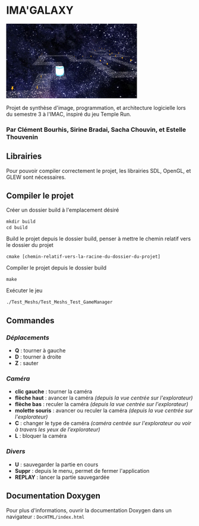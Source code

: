# IMA'GALAXY


<img height="200" src="./images/imagalaxy-readme.png">

Projet de synthèse d'image, programmation, et architecture logicielle lors du semestre 3 à l'IMAC, inspiré du jeu Temple Run.

### **Par Clément Bourhis, Sirine Bradai, Sacha Chouvin, et Estelle Thouvenin**

## Librairies
Pour pouvoir compiler correctement le projet, les librairies SDL, OpenGL, et GLEW sont nécessaires.

## Compiler le projet
Créer un dossier build à l'emplacement désiré
```
mkdir build
cd build
```

Build le projet depuis le dossier build, penser à mettre le chemin relatif vers le dossier du projet
```
cmake [chemin-relatif-vers-la-racine-du-dossier-du-projet]
```

Compiler le projet depuis le dossier build
```
make
```

Exécuter le jeu
```
./Test_Meshs/Test_Meshs_Test_GameManager
```

## Commandes
### ***Déplacements***
- **Q** : tourner à gauche
- **D** : tourner à droite
- **Z** : sauter

### ***Caméra***
- **clic gauche** : tourner la caméra
- **flèche haut** : avancer la caméra *(depuis la vue centrée sur l'explorateur)*
- **flèche bas** : reculer la caméra *(depuis la vue centrée sur l'explorateur)*
- **molette souris** : avancer ou reculer la caméra *(depuis la vue centrée sur l'explorateur)*
- **C** : changer le type de caméra *(caméra centrée sur l'explorateur ou voir à travers les yeux de l’explorateur)*
- **L** : bloquer la caméra

### ***Divers***
- **U** : sauvegarder la partie en cours
- **Suppr** : depuis le menu, permet de fermer l'application
- **REPLAY** : lancer la partie sauvegardée


## Documentation Doxygen
Pour plus d'informations, ouvrir la documentation Doxygen dans un navigateur : `DocHTML/index.html`